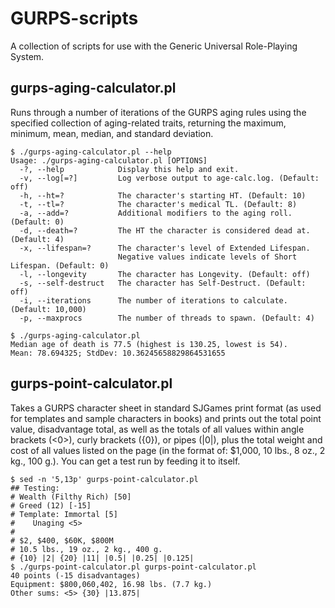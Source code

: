 GURPS-scripts
=============

A collection of scripts for use with the Generic Universal Role-Playing System.

## gurps-aging-calculator.pl
Runs through a number of iterations of the GURPS aging rules using the specified collection of aging-related traits, returning the maximum, minimum, mean, median, and standard deviation.

```
$ ./gurps-aging-calculator.pl --help
Usage: ./gurps-aging-calculator.pl [OPTIONS]
  -?, --help            Display this help and exit.
  -v, --log[=?]         Log verbose output to age-calc.log. (Default: off)
  -h, --ht=?            The character's starting HT. (Default: 10)
  -t, --tl=?            The character's medical TL. (Default: 8)
  -a, --add=?           Additional modifiers to the aging roll. (Default: 0)
  -d, --death=?         The HT the character is considered dead at. (Default: 4)
  -x, --lifespan=?      The character's level of Extended Lifespan.
                        Negative values indicate levels of Short Lifespan. (Default: 0)
  -l, --longevity       The character has Longevity. (Default: off)
  -s, --self-destruct   The character has Self-Destruct. (Default: off)
  -i, --iterations      The number of iterations to calculate. (Default: 10,000)
  -p, --maxprocs        The number of threads to spawn. (Default: 4)

$ ./gurps-aging-calculator.pl
Median age of death is 77.5 (highest is 130.25, lowest is 54).
Mean: 78.694325; StdDev: 10.36245658829864531655
```

## gurps-point-calculator.pl
Takes a GURPS character sheet in standard SJGames print format (as used for templates and sample characters in books) and prints out the total point value, disadvantage total, as well as the totals of all values within angle brackets (<0>), curly brackets ({0}), or pipes (|0|), plus the total weight and cost of all values listed on the page (in the format of: $1,000, 10 lbs., 8 oz., 2 kg., 100 g.). You can get a test run by feeding it to itself.

```
$ sed -n '5,13p' gurps-point-calculator.pl
## Testing:
# Wealth (Filthy Rich) [50]
# Greed (12) [-15]
# Template: Immortal [5]
#    Unaging <5>
# 
# $2, $400, $60K, $800M
# 10.5 lbs., 19 oz., 2 kg., 400 g.
# {10} |2| {20} |11| |0.5| |0.25| |0.125|
$ ./gurps-point-calculator.pl gurps-point-calculator.pl
40 points (-15 disadvantages)
Equipment: $800,060,402, 16.98 lbs. (7.7 kg.)
Other sums: <5> {30} |13.875|
```
